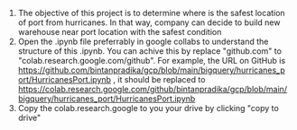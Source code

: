 1. The objective of this project is to determine where is the safest location of port from hurricanes. In that way, company can decide to build new warehouse near port location with the safest condition
2. Open the .ipynb file preferrably in google collabs to understand the structure of this .ipynb. You can achive this by replace "github.com" to "colab.research.google.com/github". For example, the URL on GitHub is https://github.com/bintanpradika/gcp/blob/main/bigquery/hurricanes_port/HurricanesPort.ipynb , it should be replaced to https://colab.research.google.com/github/bintanpradika/gcp/blob/main/bigquery/hurricanes_port/HurricanesPort.ipynb
3. Copy the colab.research.google to you your drive by clicking "copy to drive"
